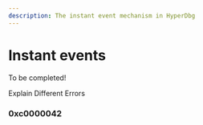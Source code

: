 ```yaml
---
description: The instant event mechanism in HyperDbg
---
```


# Instant events

To be completed!

Explain Different Errors

### 0xc0000042

